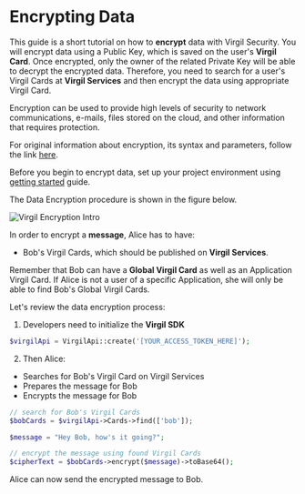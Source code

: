 # Encrypting Data

This guide is a short tutorial on how to **encrypt** data with Virgil Security. You will encrypt data using a Public Key, which is saved on the user's **Virgil Card**. Once encrypted, only the owner of the related Private Key will be able to decrypt the encrypted data. Therefore, you need to search for a user's Virgil Cards at **Virgil Services** and then encrypt the data using appropriate Virgil Card.

Encryption can be used to provide high levels of security to network communications, e-mails, files stored on the cloud, and other information that requires protection.

For original information about encryption, its syntax and parameters, follow the link [here](https://github.com/VirgilSecurity/virgil/blob/wiki/wiki/glossary.md#encryption).

Before you begin to encrypt data, set up your project environment using [getting started](https://github.com/VirgilSecurity/virgil-sdk-php/blob/docs-review/documentation/guides/configuration/client-configuration.md) guide.

The Data Encryption procedure is shown in the figure below.

![Virgil Encryption Intro](https://github.com/VirgilSecurity/virgil-sdk-php/blob/docs-review/documentation/img/Encryption_introduction.png "Data encryption")

In order to encrypt a **message**, Alice has to have:
 - Bob's Virgil Cards, which should be published on **Virgil Services**.

Remember that Bob can have a **Global Virgil Card** as well as an Application Virgil Card. If Alice is not a user of a specific Application, she will only be able to find Bob's Global Virgil Cards.

Let's review the data encryption process:

1. Developers need to initialize the **Virgil SDK**

```php
$virgilApi = VirgilApi::create('[YOUR_ACCESS_TOKEN_HERE]');
```

2. Then Alice:


  -  Searches for Bob's Virgil Card on Virgil Services
  -  Prepares the message for Bob
  -  Encrypts the message for Bob

```php
// search for Bob's Virgil Cards
$bobCards = $virgilApi->Cards->find(['bob']);

$message = "Hey Bob, how's it going?";

// encrypt the message using found Virgil Cards
$cipherText = $bobCards->encrypt($message)->toBase64();
```

Alice can now send the encrypted message to Bob.
